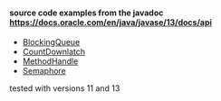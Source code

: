 
#### source code examples from the javadoc https://docs.oracle.com/en/java/javase/13/docs/api


* [BlockingQueue](https://github.com/press0/javadoc-examples/tree/master/src/test/java/javadoc/blockingqueue)
* [CountDownlatch](https://github.com/press0/javadoc-examples/tree/master/src/test/java/javadoc/countdownlatch)
* [MethodHandle](https://github.com/press0/javadoc-examples/tree/master/src/test/java/javadoc/methodhandle)
* [Semaphore](https://github.com/press0/javadoc-examples/tree/master/src/test/java/javadoc/semaphore)



tested with versions 11 and 13


